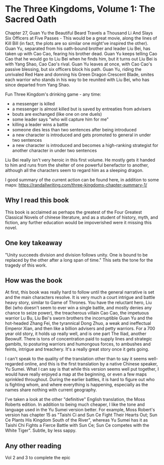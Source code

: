 # The Three Kingdoms, Volume 1: The Sacred Oath

Chapter 27, Guan Yu the Beautiful Beard Travels a Thousand Li  And Slays Six Officers at Five Passes  - This would be a great movie, along the lines of Kill Bill (in fact, the plots are so similar one might've inspired the other). Guan Yu, separated from his oath-bound brother and leader Liu Bei, has taken up with Cao Cao, fearing his brother dead. Guan Yu keeps telling Cao Cao that he would go to Liu Bei when he finds him, but it turns out Liu Bei is with Yang Shao, Cao Cao's rival. Guan Yu leaves at once, with Cao Cao's passive blessing, but six officers block his path. Guan Yu, riding the unrivaled Red Hare and donning his Green Dragon Crescent Blade, smites each warrior who stands in his way to be reunited with Liu Bei, who has since departed from Yang Shao.

Fun Three Kingdom's drinking game - any time:
- a messenger is killed
- a messenger is almost killed but is saved by entreaties from advisers
- bouts are exchanged (like one on one duels)
- some leader says "who will capture him for me"
- killing a leader wins a battle
- someone dies less than two sentences after being introduced
- a new character is introduced and gets promoted to general in under two sentences
- a new character is introduced and becomes a high-ranking strategist for another character in under two sentences

Liu Bei really isn't very heroic in this first volume. He mostly gets it handed to him and runs from the shelter of one powerful benefactor to another, although all the characters seem to regard him as a sleeping dragon.

I good summary of the current action can be found here, in addition to some maps: https://randallwriting.com/three-kingdoms-chapter-summary-1/


Why I read this book
---
This book is acclaimed as perhaps the greatest of the Four Greatest Classical Novels of chinese literature, and as a student of history, myth, and fiction, any further education would be impoverished were it missing this novel.

One key takeaway
---
"Unity succeeds division and division follows unity. One is bound to be replaced by the other after a long span of time." This sets the tone for the tragedy of this work.

How was the book
---
At first, this book was really hard to follow until the general narrative is set and the main characters resolve. It is very much a court intrigue and battle heavy story, similar to Game of Thrones. You have the reluctant hero, Liu Bei (who doesn't seem to ever win a single battle, and mostly denies any chance to seize power), the treacherous villain Cao Cao, the impetuous warrior Lu Bu, Liu Bei's sworn brothers the incorruptible Guan Yu and the hot-headed Zhang Fei, the tyrannical Dong Zhuo, a weak and ineffectual Emperor Xian, and then like a billion advisers and petty warriors. For a 700 year old story, it holds up really well, and is one part The Iliad, another Beowulf. There is tons of concentration paid to supply lines and strategic gambits, to posturing warriors and humongous forces, to ambushes and feints, intrigue and treachery. It's a really great story once it gets going.

I can't speak to the quality of the translation other than to say it seems well-regarded online, and this is the first translation by a native Chinese speaker, Yu Sumei. What I can say is that while this version seems well put together, I would have really enjoyed a map at the beginning, or even a few maps sprinkled throughout. During the earlier battles, it is hard to figure out who is fighting whom, and where everything is happening, especially as the names share nothing with current geography.

I've taken a look at the other "definitive" English translation, the Moss Roberts edition. In addition to being much cheaper, I like the tone and language used in the Yu Sumei version better. For example, Moss Robert's version has chapter 15 as "Taishi Ci and Sun Ce Fight Their Hearts Out;
Sun Ce Plants His Kingdom South of the River", whereas Yu Sumei has it as Taishi Chi Fights a Fierce Battle with Sun Ce; Sun Ce competes with the White Tiger". Subtle, by less sappy.

Any other reading
---
Vol 2 and 3 to complete the epic